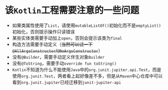 # 该`Kotlin`工程需要注意的一些问题

- 如果类属性使用了`List`，请使用`mutableListOf()`初始化而不是`emptyList()`初始化，否则提示操作只读错误
- 某些实体类需要手动加上`open`，否则会提示该类为`final`
- 构造方法需要手动定义（~~当然可以试一下`@AllArgsConstructor`/`@NoArgsConstructor`~~）
- 没有`@Builder`，需要手动定义伴生对象`Builder`
- 没有`@ToString`，需要手动`override fun toString()`
- `Kotlin`不知道为什么不能使用`Java`中的`org.junit.jupiter.api.Test`，而是使用`org.junit.Test`，两者看上起好像差不多，但是从`Maven`中心仓库中可以看到`org.junit.jupiter`已经迁移到`junit-jupiter-api`
